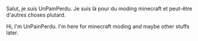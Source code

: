 Salut, je suis UnPainPerdu. Je suis là pour du moding minecraft et peut-être d'autres choses plutard.

Hi, I'm UnPainPerdu. I'm here for minecraft moding and maybe other stuffs later.
